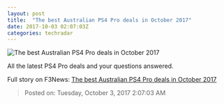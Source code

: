 ```yaml
---
layout: post
title:  "The best Australian PS4 Pro deals in October 2017"
date: 2017-10-03 02:07:03Z
categories: techradar
---
```


![The best Australian PS4 Pro deals in October 2017](http://cdn.mos.cms.futurecdn.net/e3718d26f76710a69dc1f3406ea44aaa-1200-80.jpg)

All the latest PS4 Pro deals and your questions answered.


Full story on F3News: [The best Australian PS4 Pro deals in October 2017](http://www.f3nws.com/n/taHsuB)

> Posted on: Tuesday, October 3, 2017 2:07:03 AM
